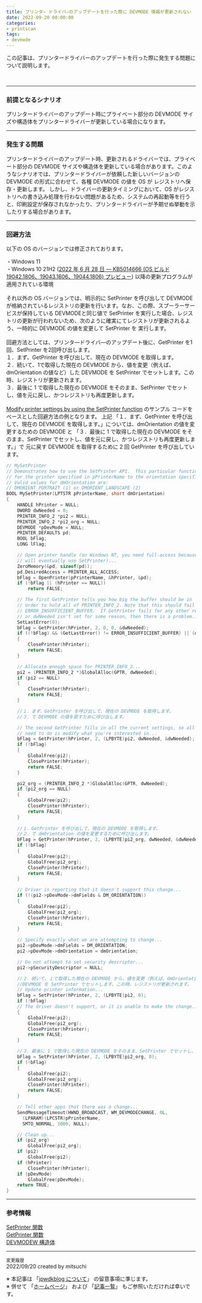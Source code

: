 ```yaml
---
title: プリンタ― ドライバ―のアップデートを行った際に DEVMODE 情報が更新されない
date: 2022-09-20 00:00:00
categories:
- printscan
tags:
- devmode
---
```

この記事は、プリンタードライバーのアップデートを行った際に発生する問題について説明します。
<!-- more -->
<br>

***
### 前提となるシナリオ
プリンタードライバーのアップデート時にプライベート部分の DEVMODE サイズや構造体をプリンタードライバーが更新している場合になります。

***
### 発生する問題
プリンタードライバーのアップデート時、更新されるドライバーでは、プライベート部分の DEVMODE サイズや構造体を更新している場合があります。このようなシナリオでは、プリンタードライバーが依頼した新しいバージョンの DEVMODE の形式に合わせて、各種 DEVMODE の値を OS が レジストリへ保存・更新します。
しかし、ドライバーの更新タイミングにおいて、OS がレジストリへの書き込み処理を行わない問題があるため、システムの再起動等を行うと、印刷設定が保存されなかったり、プリンタードライバーが予期せぬ挙動を示したりする場合があります。

***
### 回避方法
以下の OS のバージョンでは修正されております。

・Windows 11  
・Windows 10 21H2 ([2022 年 6 月 28 日 — KB5014666 (OS ビルド 19042.1806、19043.1806、19044.1806) プレビュー](https://support.microsoft.com/ja-jp/topic/2022-%E5%B9%B4-6-%E6%9C%88-28-%E6%97%A5-kb5014666-os-%E3%83%93%E3%83%AB%E3%83%89-19042-1806-19043-1806-19044-1806-%E3%83%97%E3%83%AC%E3%83%93%E3%83%A5%E3%83%BC-4bd911df-f290-4753-bdec-a83bc8709eb6)) 以降の更新プログラムが適用されている環境    
<br>
それ以外の OS バージョンでは、明示的に SetPrinter を呼び出して DEVMODE が格納されているレジストリの更新を行います。なお、この際、スプーラーサービスが保持している DEVMODEと同じ値で SetPrinter を実行した場合、レジストリの更新が行われないため、次のように確実にてレジストリが更新されるよう、一時的に DEVMODE の値を変更して SetPrinter を 実行します。  
<br>
回避方法としては、プリンタ―ドライバ―のアップデート後に、GetPrinter を1回、SetPrinter を2回呼び出します。   
１．まず、GetPrinter を呼び出して、現在の DEVMODE を取得します。   
２．続いて、1で取得した現在の DEVMODE から、値を変更（例えば、dmOrientation の値など）した DEVMODE を SetPrinter でセットします。この時、レジストリが更新されます。   
３．最後に 1 で取得した現在の DEVMODE をそのまま、SetPrinter でセットし、値を元に戻し、かつレジストリも再度更新します。   
<br>
[Modify printer settings by using the SetPrinter function](https://learn.microsoft.com/en-us/troubleshoot/windows/win32/modify-printer-settings-setprinter-api) のサンプル コードをベースとした回避方法の例となります。
上記 「１．まず、GetPrinter を呼び出して、現在の DEVMODE を取得します。」については、dmOrientation の値を変更するための DEVMODE と 「３．最後に 1 で取得した現在の DEVMODE をそのまま、SetPrinter でセットし、値を元に戻し、かつレジストリも再度更新します。」で 元に戻す DEVMODE を取得するために 2 回 GetPrinter を呼び出しています。
```c
// MySetPrinter
// Demonstrates how to use the SetPrinter API.  This particular function changes the orientation
// for the printer specified in pPrinterName to the orientation specified in dmOrientation.
// Valid values for dmOrientation are:
// DMORIENT_PORTRAIT (1) or DMORIENT_LANDSCAPE (2)
BOOL MySetPrinter(LPTSTR pPrinterName, short dmOrientation)
{
    HANDLE hPrinter = NULL;
    DWORD dwNeeded = 0;
    PRINTER_INFO_2 *pi2 = NULL;
    PRINTER_INFO_2 *pi2_org = NULL;
    DEVMODE *pDevMode = NULL;
    PRINTER_DEFAULTS pd;
    BOOL bFlag;
    LONG lFlag;

    // Open printer handle (on Windows NT, you need full-access because you
    // will eventually use SetPrinter)...
    ZeroMemory(&pd, sizeof(pd));
    pd.DesiredAccess = PRINTER_ALL_ACCESS;
    bFlag = OpenPrinter(pPrinterName, &hPrinter, &pd);
    if (!bFlag || (hPrinter == NULL))
        return FALSE;

    // The first GetPrinter tells you how big the buffer should be in
    // order to hold all of PRINTER_INFO_2. Note that this should fail with
    // ERROR_INSUFFICIENT_BUFFER.  If GetPrinter fails for any other reason
    // or dwNeeded isn't set for some reason, then there is a problem...
    SetLastError(0);
    bFlag = GetPrinter(hPrinter, 2, 0, 0, &dwNeeded);
    if ((!bFlag) && (GetLastError() != ERROR_INSUFFICIENT_BUFFER) || (dwNeeded == 0))
    {
        ClosePrinter(hPrinter);
        return FALSE;
    }

    // Allocate enough space for PRINTER_INFO_2...
    pi2 = (PRINTER_INFO_2 *)GlobalAlloc(GPTR, dwNeeded);
    if (pi2 == NULL)
    {
        ClosePrinter(hPrinter);
        return FALSE;
    }

    //１．まず、GetPrinter を呼び出して、現在の DEVMODE を取得します。
    //３．で DEVMODE の値を戻すために呼び出します。

    // The second GetPrinter fills in all the current settings, so all you
    // need to do is modify what you're interested in...
    bFlag = GetPrinter(hPrinter, 2, (LPBYTE)pi2, dwNeeded, &dwNeeded);
    if (!bFlag)
    {
        GlobalFree(pi2);
        ClosePrinter(hPrinter);
        return FALSE;
    }

    pi2_org = (PRINTER_INFO_2 *)GlobalAlloc(GPTR, dwNeeded);
    if (pi2_org == NULL)
    {
        GlobalFree(pi2);
        ClosePrinter(hPrinter);
        return FALSE;
    }
    
    //１．GetPrinter を呼び出して、現在の DEVMODE を取得します。
    //２．で dmOrientation の値を変更するために呼び出します。
    bFlag = GetPrinter(hPrinter, 2, (LPBYTE)pi2_org, dwNeeded, &dwNeeded);
    if (!bFlag)
    {
        GlobalFree(pi2);
        GlobalFree(pi2_org);
        ClosePrinter(hPrinter);
        return FALSE;
    }

    // Driver is reporting that it doesn't support this change...
    if (!(pi2->pDevMode->dmFields & DM_ORIENTATION))
    {
        GlobalFree(pi2);
        GlobalFree(pi2_org);
        ClosePrinter(hPrinter);
        return FALSE;
    }

    // Specify exactly what we are attempting to change...
    pi2->pDevMode->dmFields = DM_ORIENTATION;
    pi2->pDevMode->dmOrientation = dmOrientation;

    // Do not attempt to set security descriptor...
    pi2->pSecurityDescriptor = NULL;

    //２．続いて、１で取得した現在の DEVMODE から、値を変更（例えば、dmOrientation の値など）した 
    //DEVMODE を SetPrinter でセットします。この時、レジストリが更新されます。
    // Update printer information...
    bFlag = SetPrinter(hPrinter, 2, (LPBYTE)pi2, 0);
    if (!bFlag)
    // The driver doesn't support, or it is unable to make the change...
    {
        GlobalFree(pi2);
        GlobalFree(pi2_org);
        ClosePrinter(hPrinter);
        return FALSE;
    }

    //３．最後に 1 で取得した現在の DEVMODE をそのまま、SetPrinter でセットし、値を元に戻し、かつレジストリも再度更新します。
    bFlag = SetPrinter(hPrinter, 2, (LPBYTE)pi2_org, 0);
    if (!bFlag)
    {
        GlobalFree(pi2);
        GlobalFree(pi2_org);
        ClosePrinter(hPrinter);
        return FALSE;
    }

    // Tell other apps that there was a change...
    SendMessageTimeout(HWND_BROADCAST, WM_DEVMODECHANGE, 0L,
      (LPARAM)(LPCSTR)pPrinterName,
      SMTO_NORMAL, 1000, NULL);

    // Clean up...
    if (pi2_org)
        GlobalFree(pi2_org);
    if (pi2)
        GlobalFree(pi2);
    if (hPrinter)
        ClosePrinter(hPrinter);
    if (pDevMode)
        GlobalFree(pDevMode);
    return TRUE;
}
```
***
### 参考情報
[SetPrinter 関数](https://learn.microsoft.com/ja-jp/windows/win32/printdocs/setprinter)   
[GetPrinter 関数](https://learn.microsoft.com/ja-jp/windows/win32/printdocs/getprinter)  
[DEVMODEW 構造体](https://learn.microsoft.com/ja-jp/windows-hardware/drivers/display/the-devmodew-structure)


***
`変更履歴`  
2022/09/20 created by mitsuchi

※ 本記事は 「[jpwdkblog について](https://jpwdkblog.github.io/blog/2020/01/01/aobut-jpwdkblog/)」 の留意事項に準じます。  
※ 併せて 「[ホームページ](https://jpwdkblog.github.io/blog/)」 および 「[記事一覧](https://jpwdkblog.github.io/blog/archives/)」 もご参照いただければ幸いです。  